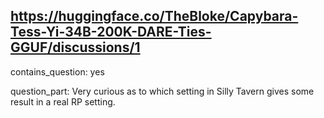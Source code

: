 ## https://huggingface.co/TheBloke/Capybara-Tess-Yi-34B-200K-DARE-Ties-GGUF/discussions/1

contains_question: yes

question_part: Very curious as to which setting in Silly Tavern gives some result in a real RP setting.